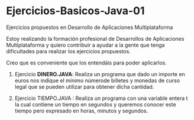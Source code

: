 # Ejercicios-Basicos-Java-01
Ejercicios propuestos en Desarrollo de Aplicaciones Multiplataforma

Estoy realizando la formación profesional de Desarrollos de Aplicaciones Multiplataforma y quiero contribuir a ayudar a la gente que tenga dificultades para realizar los ejercicios propuestos.

Creo que es conveniente que los entendáis para poder aplicarlos.


1) Ejercicio <b>DINERO.JAVA</b>: Realiza un programa que dado un importe en euros nos indique el mínimo númerode billetes y monedas de curso legal que se pueden utilizar para obtener dicha cantidad. 

2) Ejercicio TIEMPO.JAVA : Realiza un programa con una variable entera t la cual contiene un tiempo en segundos y queremos conocer este tiempo pero expresado en horas, minutos y segundos.

